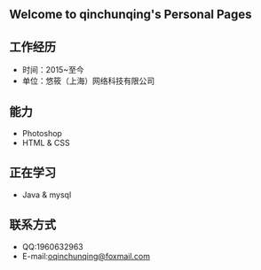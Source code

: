 ## Welcome to qinchunqing's Personal Pages  

## 工作经历
- 时间：2015~至今
- 单位：悠筱（上海）网络科技有限公司  
## 能力  
- Photoshop
- HTML & CSS
## 正在学习  
- Java & mysql
## 联系方式  
- QQ:1960632963
- E-mail:oqinchunqing@foxmail.com
